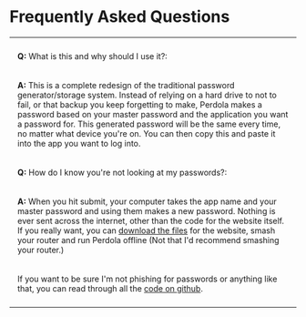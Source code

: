 # Frequently Asked Questions
----

**Q:** What is this and why should I use it?:

**A:** This is a complete redesign of the traditional password generator/storage system. Instead of relying on a hard drive to not to fail, or that backup you keep forgetting to make, Perdola makes a password based on your master password and the application you want a password for. This generated password will be the same every time, no matter what device you're on. You can then copy this and paste it into the app you want to log into.



**Q:** How do I know you're not looking at my passwords?:

**A:** When you hit submit, your computer takes the app name and your master password and using them makes a new password. Nothing is ever sent across the internet, other than the code for the website itself. If you really want, you can [download the files](https://github.com/SolarPolarMan/perdola) for the website, smash your router and run Perdola offline (Not that I'd recommend smashing your router.)

If you want to be sure I'm not phishing for passwords or anything like that, you can read through all the [code on github](https://github.com/SolarPolarMan/perdola).

---

<title>FAQs</title>
<style
  type="text/css">
  @import url(http://fonts.googleapis.com/css?family=Open+Sans);

  body {
    color: #444;
    font-family: 'Open Sans', sans-serif;
    max-width: 75%;
    text-align: center;
    margin:auto;
    margin-top:2em;
  }

  a,
  a:visited {
    color: #3498db;
  }

  a:hover,
  a:focus,
  a:active {
    color: #2980b9;
  }
  p{
    padding: 10px 1em;
  }
</style>
